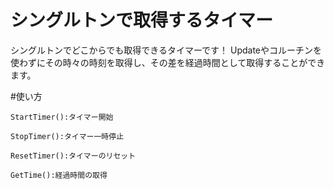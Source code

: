 # シングルトンで取得するタイマー
シングルトンでどこからでも取得できるタイマーです！
Updateやコルーチンを使わずにその時々の時刻を取得し、その差を経過時間として取得することができます。

#使い方

    StartTimer():タイマー開始

    StopTimer():タイマー一時停止

    ResetTimer():タイマーのリセット

    GetTime():経過時間の取得
